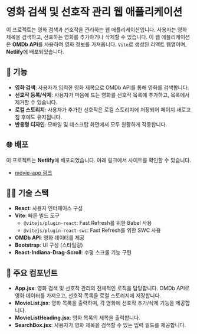 # 영화 검색 및 선호작 관리 웹 애플리케이션

이 프로젝트는 영화 검색과 선호작을 관리하는 웹 애플리케이션입니다. 사용자는 영화 제목을 검색하고, 선호하는 영화를 추가하거나 삭제할 수 있습니다. 이 웹 애플리케이션은 **OMDb API**를 사용하여 영화 정보를 가져옵니다. `Vite`로 생성된 리액트 웹앱이며, **Netlify**에 배포되었습니다.

## 🚀 기능

- **영화 검색**: 사용자가 입력한 영화 제목으로 OMDb API를 통해 영화를 검색합니다.
- **선호작 등록/삭제**: 사용자가 마음에 드는 영화를 선호작 목록에 추가하고, 목록에서 제거할 수 있습니다.
- **로컬 스토리지**: 사용자가 추가한 선호작은 로컬 스토리지에 저장되어 페이지 새로고침 후에도 유지됩니다.
- **반응형 디자인**: 모바일 및 데스크탑 화면에서 모두 원활하게 작동합니다.

## 🌐 배포

이 프로젝트는 **Netlify**에 배포되었습니다. 아래 링크에서 사이트를 확인할 수 있습니다.

- [movie-app 링크](https://sparkling-malasada-c8ff3d.netlify.app/)

## 🧑‍💻 기술 스택

- **React**: 사용자 인터페이스 구성
- **Vite**: 빠른 빌드 도구
  - `@vitejs/plugin-react`: Fast Refresh를 위한 Babel 사용
  - `@vitejs/plugin-react-swc`: Fast Refresh를 위한 SWC 사용
- **OMDb API**: 영화 데이터를 제공
- **Bootstrap**: UI 구성 (스타일링)
- **React-Indiana-Drag-Scroll**: 수평 스크롤 기능 구현

## 🎥 주요 컴포넌트

- **App.jsx**: 영화 검색 및 선호작 관리의 전체적인 로직을 담당합니다. OMDb API로 영화 데이터를 가져오고, 선호작 목록을 로컬 스토리지에 저장합니다.
- **MovieList.jsx**: 영화 목록을 출력하며, 각 영화에 선호작 추가/삭제 기능을 제공합니다.
- **MovieListHeading.jsx**: 영화 목록의 제목을 출력합니다.
- **SearchBox.jsx**: 사용자가 영화 제목을 검색할 수 있는 입력 필드를 제공합니다.
